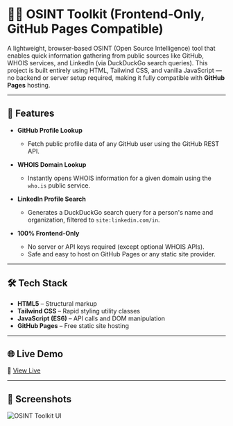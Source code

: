 # 🕵️‍♂️ OSINT Toolkit (Frontend-Only, GitHub Pages Compatible)

A lightweight, browser-based OSINT (Open Source Intelligence) tool that enables quick information gathering from public sources like GitHub, WHOIS services, and LinkedIn (via DuckDuckGo search queries). This project is built entirely using HTML, Tailwind CSS, and vanilla JavaScript — no backend or server setup required, making it fully compatible with **GitHub Pages** hosting.

---

## 🚀 Features

- **GitHub Profile Lookup**
  - Fetch public profile data of any GitHub user using the GitHub REST API.
  
- **WHOIS Domain Lookup**
  - Instantly opens WHOIS information for a given domain using the `who.is` public service.

- **LinkedIn Profile Search**
  - Generates a DuckDuckGo search query for a person's name and organization, filtered to `site:linkedin.com/in`.

- **100% Frontend-Only**
  - No server or API keys required (except optional WHOIS APIs).
  - Safe and easy to host on GitHub Pages or any static site provider.

---

## 🛠️ Tech Stack

- **HTML5** – Structural markup
- **Tailwind CSS** – Rapid styling utility classes
- **JavaScript (ES6)** – API calls and DOM manipulation
- **GitHub Pages** – Free static site hosting

---

## 🌐 Live Demo

🔗 [View Live](https://mithul-kumaran.github.io/OSINT-Toolkit/)


---

## 📸 Screenshots

![OSINT Toolkit UI](./sample.jpg)

